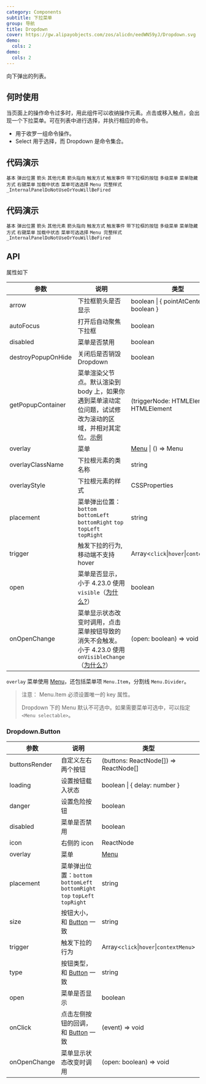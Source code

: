 ```yaml
---
category: Components
subtitle: 下拉菜单
group: 导航
title: Dropdown
cover: https://gw.alipayobjects.com/zos/alicdn/eedWN59yJ/Dropdown.svg
demo:
  cols: 2
demo:
  cols: 2
---
```


向下弹出的列表。

## 何时使用

当页面上的操作命令过多时，用此组件可以收纳操作元素。点击或移入触点，会出现一个下拉菜单。可在列表中进行选择，并执行相应的命令。

- 用于收罗一组命令操作。
- Select 用于选择，而 Dropdown 是命令集合。

## 代码演示

<code src="./demo/basic.tsx">基本</code>
<code src="./demo/placement.tsx">弹出位置</code>
<code src="./demo/arrow.tsx">箭头</code>
<code src="./demo/item.tsx">其他元素</code>
<code src="./demo/arrow-center.tsx">箭头指向</code>
<code src="./demo/trigger.tsx">触发方式</code>
<code src="./demo/event.tsx">触发事件</code>
<code src="./demo/dropdown-button.tsx">带下拉框的按钮</code>
<code src="./demo/sub-menu.tsx">多级菜单</code>
<code src="./demo/overlay-open.tsx">菜单隐藏方式</code>
<code src="./demo/context-menu.tsx">右键菜单</code>
<code src="./demo/loading.tsx">加载中状态</code>
<code src="./demo/selectable.tsx">菜单可选选择</code>
<code src="./demo/menu-full.tsx">Menu 完整样式</code>
<code src="./demo/render-panel.tsx">\_InternalPanelDoNotUseOrYouWillBeFired</code>

## 代码演示

<code src="./demo/basic.tsx">基本</code>
<code src="./demo/placement.tsx">弹出位置</code>
<code src="./demo/arrow.tsx">箭头</code>
<code src="./demo/item.tsx">其他元素</code>
<code src="./demo/arrow-center.tsx">箭头指向</code>
<code src="./demo/trigger.tsx">触发方式</code>
<code src="./demo/event.tsx">触发事件</code>
<code src="./demo/dropdown-button.tsx">带下拉框的按钮</code>
<code src="./demo/sub-menu.tsx">多级菜单</code>
<code src="./demo/overlay-open.tsx">菜单隐藏方式</code>
<code src="./demo/context-menu.tsx">右键菜单</code>
<code src="./demo/loading.tsx">加载中状态</code>
<code src="./demo/selectable.tsx">菜单可选选择</code>
<code src="./demo/menu-full.tsx">Menu 完整样式</code>
<code src="./demo/render-panel.tsx">\_InternalPanelDoNotUseOrYouWillBeFired</code>

## API

属性如下

| 参数               | 说明                                                                                                                                                          | 类型                                      | 默认值              | 版本   |
| ------------------ | ------------------------------------------------------------------------------------------------------------------------------------------------------------- | ----------------------------------------- | ------------------- | ------ |
| arrow              | 下拉框箭头是否显示                                                                                                                                            | boolean \| { pointAtCenter: boolean }     | false               |        |
| autoFocus          | 打开后自动聚焦下拉框                                                                                                                                          | boolean                                   | false               | 4.21.0 |
| disabled           | 菜单是否禁用                                                                                                                                                  | boolean                                   | -                   |        |
| destroyPopupOnHide | 关闭后是否销毁 Dropdown                                                                                                                                       | boolean                                   | false               |        |
| getPopupContainer  | 菜单渲染父节点。默认渲染到 body 上，如果你遇到菜单滚动定位问题，试试修改为滚动的区域，并相对其定位。[示例](https://codepen.io/afc163/pen/zEjNOy?editors=0010) | (triggerNode: HTMLElement) => HTMLElement | () => document.body |        |
| overlay            | 菜单                                                                                                                                                          | [Menu](/components/menu) \| () => Menu    | -                   |        |
| overlayClassName   | 下拉根元素的类名称                                                                                                                                            | string                                    | -                   |        |
| overlayStyle       | 下拉根元素的样式                                                                                                                                              | CSSProperties                             | -                   |        |
| placement          | 菜单弹出位置：`bottom` `bottomLeft` `bottomRight` `top` `topLeft` `topRight`                                                                                  | string                                    | `bottomLeft`        |        |
| trigger            | 触发下拉的行为, 移动端不支持 hover                                                                                                                            | Array&lt;`click`\|`hover`\|`contextMenu`> | \[`hover`]          |        |
| open               | 菜单是否显示，小于 4.23.0 使用 `visible`（[为什么?](/docs/react/faq#why-open)）                                                                               | boolean                                   | -                   | 4.23.0 |
| onOpenChange       | 菜单显示状态改变时调用，点击菜单按钮导致的消失不会触发。小于 4.23.0 使用 `onVisibleChange`（[为什么?](/docs/react/faq#why-open)）                             | (open: boolean) => void                   | -                   | 4.23.0 |

`overlay` 菜单使用 [Menu](/components/menu/)，还包括菜单项 `Menu.Item`，分割线 `Menu.Divider`。

> 注意： Menu.Item 必须设置唯一的 key 属性。
>
> Dropdown 下的 Menu 默认不可选中。如果需要菜单可选中，可以指定 `<Menu selectable>`。

### Dropdown.Button

| 参数          | 说明                                                                         | 类型                                      | 默认值        | 版本   |
| ------------- | ---------------------------------------------------------------------------- | ----------------------------------------- | ------------- | ------ |
| buttonsRender | 自定义左右两个按钮                                                           | (buttons: ReactNode\[]) => ReactNode\[]   | -             |        |
| loading       | 设置按钮载入状态                                                             | boolean \| { delay: number }              | false         |        |
| danger        | 设置危险按钮                                                                 | boolean                                   | -             | 4.23.0 |
| disabled      | 菜单是否禁用                                                                 | boolean                                   | -             |        |
| icon          | 右侧的 icon                                                                  | ReactNode                                 | -             |        |
| overlay       | 菜单                                                                         | [Menu](/components/menu/)                 | -             |        |
| placement     | 菜单弹出位置：`bottom` `bottomLeft` `bottomRight` `top` `topLeft` `topRight` | string                                    | `bottomRight` |        |
| size          | 按钮大小，和 [Button](/components/button/#API) 一致                          | string                                    | `default`     |        |
| trigger       | 触发下拉的行为                                                               | Array&lt;`click`\|`hover`\|`contextMenu`> | \[`hover`]    |        |
| type          | 按钮类型，和 [Button](/components/button/#API) 一致                          | string                                    | `default`     |        |
| open          | 菜单是否显示                                                                 | boolean                                   | -             | 4.23.0 |
| onClick       | 点击左侧按钮的回调，和 [Button](/components/button/#API) 一致                | (event) => void                           | -             |        |
| onOpenChange  | 菜单显示状态改变时调用                                                       | (open: boolean) => void                   | -             | 4.23.0 |
